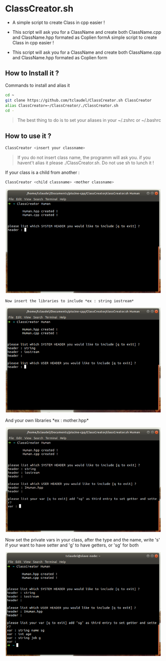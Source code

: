 # ClassCreator.sh

- A simple script to create Class in cpp easier !

- This script will ask you for a ClassName and create both ClassName.cpp and ClassName.hpp formated as Coplien formA simple script to create Class in cpp easier !

- This script will ask you for a ClassName and create both ClassName.cpp and ClassName.hpp formated as Coplien form

## How to Install it ?

Commands to install and alias it
```bash
cd ~
git clone https://github.com/tclaudel/ClassCreator.sh ClassCreator
alias ClassCreator=~/ClassCreator/./ClassCreator.sh
cd -
```
> The best thing to do is to set your aliases in your ~/.zshrc or ~/.bashrc

## How to use it ?
```bash
ClassCreator <insert your classname>
```
>If you do not insert class name, the programm will ask you.
> if you havent't alias it please ./ClassCreator.sh. Do not use sh to lunch it !

If your class is a child from another :
```bash
ClassCreator <child classname> <mother classname>
```

<p align="center">
  <img src="./img/lunch.png" alt="Size Limit CLI" width="500">
</p>

```
Now insert the libraries to include *ex : string iostream*
```

<p align="center">
  <img src="./img/systemheader.png" alt="Size Limit CLI" width="500">
</p>
And your own libraries *ex : mother.hpp*
<p align="center">
  <img src="./img/ownheader.png" alt="Size Limit CLI" width="500">
</p>
Now set the private vars in your class, after the type and the name, write 's' if your want to have setter and 'g' to have getters, or 'sg' for both
<p align="center">
  <img src="./img/variables.png" alt="Size Limit CLI" width="500">
</p>
